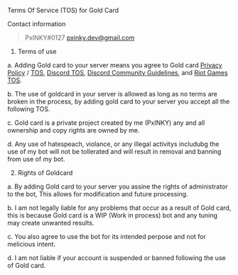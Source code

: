 Terms Of Service (TOS) for Gold Card

Contact information
>PxINKY#0127
>pxinky.dev@gmail.com

1. Terms of use

a. Adding Gold card to your server means you agree to Gold card [Privacy Policy](https://github.com/PxINKY/GoldCard/blob/main/Privacy%20Policy.md) / [TOS](https://github.com/PxINKY/GoldCard/edit/main/Terms%20Of%20Service.md), [Discord TOS](https://discord.com/terms), [Discord Community Guidelines](https://discord.com/guidelines), and [Riot Games TOS](https://www.riotgames.com/en/terms-of-service).

b. The use of goldcard in your server is allowed as long as no terms are broken in the process, by adding gold card to your server you accept all the following TOS.

c. Gold card is a private project created by me (PxINKY) any and all ownership and copy rights are owned by me.

d. Any use of hatespeach, violance, or any illegal activitys includubg the use of my bot will not be tollerated and will result in removal and banning from use of my bot.

2. Rights of Goldcard

a. By adding Gold card to your server you assine the rights of administrator to the bot, This allows for modification and future processing.

b. I am not legally liable for any problems that occur as a result of Gold card, this is because Gold card is a WIP (Work in process) bot and any tuning may create unwanted results.

c. You also agree to use the bot for its intended perpose and not for melicious intent. 

d. I am not liable if your account is suspended or banned following the use of Gold card.



